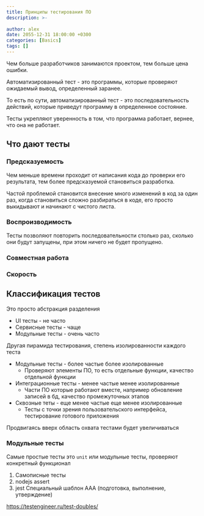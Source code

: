 ```yaml
---
title: Принципы тестирования ПО
description: >-
  
author: alex
date: 2055-12-31 18:00:00 +0300
categories: [Basics]
tags: []
---
```


Чем больше разработчиков занимаются проектом, тем больше цена ошибки.

Автоматизированный тест - это программы, которые проверяют ожидаемый вывод, определенный заранее.

То есть по сути, автоматизированный тест - это последовательность действий, которые приведут программу в определенное состояние.

Тесты укрепляют уверенность в том, что программа работает, вернее, что она не работает.

## Что дают тесты

### Предсказуемость

Чем меньше времени проходит от написания кода до проверки его результата, тем более предсказуемой становиться разработка.

Частой проблемой становится внесение много изменений в код за один раз, когда становиться сложно разбираться в коде, его просто выкидывают и начинают с чистого листа.

### Воспроизводимость

Тесты позволяют повторить последовательности столько раз, сколько они будут запущены, при этом ничего не будет пропущено.

### Совместная работа

### Скорость

## Классификация тестов

Это просто абстракция разделения

- UI тесты - не часто
- Сервисные тесты - чаще
- Модульные тесты - очень часто

Другая пирамида тестирования, степень изолированности каждого теста

- Модульные тесты - более частые более изолированные
  - Проверяют элементы ПО, то есть отдельные функции, качество отдельной функции
- Интеграционные тесты - менее частые менее изолированные
  - Части ПО которые работают вместе, например обновление записей в бд, качество промежуточных этапов
- Сквозные теты - еще менее частые еще менее изолированные
  - Тесты с точки зрения пользовательского интерфейса, тестирование готового приложения

Продвигаясь вверх область охвата тестами будет увеличиваться

### Модульные тесты

Самые простые тесты это `unit` или модульные тесты, проверяют конкретный функционал

1. Самописные тесты
2. nodejs assert
3. jest
Специальный шаблон AAA (подготовка, выполнение, утверждение)




https://testengineer.ru/test-doubles/
